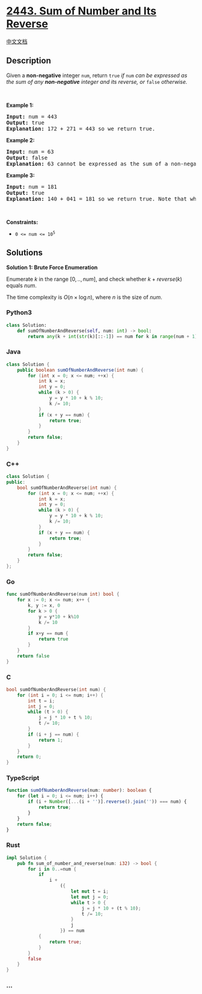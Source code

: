 # [2443. Sum of Number and Its Reverse](https://leetcode.com/problems/sum-of-number-and-its-reverse)

[中文文档](/solution/2400-2499/2443.Sum%20of%20Number%20and%20Its%20Reverse/README.md)

## Description

<p>Given a <strong>non-negative</strong> integer <code>num</code>, return <code>true</code><em> if </em><code>num</code><em> can be expressed as the sum of any <strong>non-negative</strong> integer and its reverse, or </em><code>false</code><em> otherwise.</em></p>

<p>&nbsp;</p>
<p><strong class="example">Example 1:</strong></p>

<pre>
<strong>Input:</strong> num = 443
<strong>Output:</strong> true
<strong>Explanation:</strong> 172 + 271 = 443 so we return true.
</pre>

<p><strong class="example">Example 2:</strong></p>

<pre>
<strong>Input:</strong> num = 63
<strong>Output:</strong> false
<strong>Explanation:</strong> 63 cannot be expressed as the sum of a non-negative integer and its reverse so we return false.
</pre>

<p><strong class="example">Example 3:</strong></p>

<pre>
<strong>Input:</strong> num = 181
<strong>Output:</strong> true
<strong>Explanation:</strong> 140 + 041 = 181 so we return true. Note that when a number is reversed, there may be leading zeros.
</pre>

<p>&nbsp;</p>
<p><strong>Constraints:</strong></p>

<ul>
	<li><code>0 &lt;= num &lt;= 10<sup>5</sup></code></li>
</ul>

## Solutions

**Solution 1: Brute Force Enumeration**

Enumerate $k$ in the range $[0,.., num]$, and check whether $k + reverse(k)$ equals $num$.

The time complexity is $O(n \times \log n)$, where $n$ is the size of $num$.

<!-- tabs:start -->

### **Python3**

```python
class Solution:
    def sumOfNumberAndReverse(self, num: int) -> bool:
        return any(k + int(str(k)[::-1]) == num for k in range(num + 1))
```

### **Java**

```java
class Solution {
    public boolean sumOfNumberAndReverse(int num) {
        for (int x = 0; x <= num; ++x) {
            int k = x;
            int y = 0;
            while (k > 0) {
                y = y * 10 + k % 10;
                k /= 10;
            }
            if (x + y == num) {
                return true;
            }
        }
        return false;
    }
}
```

### **C++**

```cpp
class Solution {
public:
    bool sumOfNumberAndReverse(int num) {
        for (int x = 0; x <= num; ++x) {
            int k = x;
            int y = 0;
            while (k > 0) {
                y = y * 10 + k % 10;
                k /= 10;
            }
            if (x + y == num) {
                return true;
            }
        }
        return false;
    }
};
```

### **Go**

```go
func sumOfNumberAndReverse(num int) bool {
	for x := 0; x <= num; x++ {
		k, y := x, 0
		for k > 0 {
			y = y*10 + k%10
			k /= 10
		}
		if x+y == num {
			return true
		}
	}
	return false
}
```

### **C**

```c
bool sumOfNumberAndReverse(int num) {
    for (int i = 0; i <= num; i++) {
        int t = i;
        int j = 0;
        while (t > 0) {
            j = j * 10 + t % 10;
            t /= 10;
        }
        if (i + j == num) {
            return 1;
        }
    }
    return 0;
}
```

### **TypeScript**

```ts
function sumOfNumberAndReverse(num: number): boolean {
    for (let i = 0; i <= num; i++) {
        if (i + Number([...(i + '')].reverse().join('')) === num) {
            return true;
        }
    }
    return false;
}
```

### **Rust**

```rust
impl Solution {
    pub fn sum_of_number_and_reverse(num: i32) -> bool {
        for i in 0..=num {
            if
                i +
                    ({
                        let mut t = i;
                        let mut j = 0;
                        while t > 0 {
                            j = j * 10 + (t % 10);
                            t /= 10;
                        }
                        j
                    }) == num
            {
                return true;
            }
        }
        false
    }
}
```

### **...**

```

```

<!-- tabs:end -->
